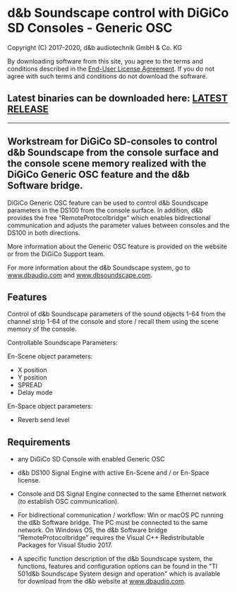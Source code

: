 # d&b Soundscape control with DiGiCo SD Consoles - Generic OSC 

Copyright (C) 2017-2020, d&b audiotechnik GmbH & Co. KG

By downloading software from this site, you agree to the terms and conditions described in the [End-User License Agreement](EULA.md). If you do not agree with such terms and conditions do not download the software.

## Latest binaries can be downloaded here: [LATEST RELEASE](../../releases/latest)

---

## Workstream for DiGiCo SD-consoles to control d&b Soundscape from the console surface and the console scene memory realized with the DiGiCo Generic OSC feature and the d&b Software bridge. 

DiGiCo Generic OSC feature can be used to control d&b Soundscape parameters in the DS100 from the console surface. In addition, d&b provides the free “RemoteProtocolbridge” which enables bidirectional communication and adjusts the parameter values between consoles and the DS100 in both directions. 

More information about the Generic OSC feature is provided on the website or from the DiGiCo Support team. 

For more information about the d&b Soundscape system, go to www.dbaudio.com and www.dbsoundscape.com. 


## Features 

Control of d&b Soundscape parameters of the sound objects 1-64 from the channel strip 1-64 of the console and store / recall them using the scene memory of the console. 

Controllable Soundscape Parameters: 

En-Scene object parameters: 
-	X position 
-	Y position 
-	SPREAD
-	Delay mode 

En-Space object parameters: 
-	Reverb send level 



## Requirements

-	any DiGiCo SD Console with enabled Generic OSC
-	d&b DS100 Signal Engine with active En-Scene and / or En-Space license. 
-	Console and DS Signal Engine connected to the same Ethernet network (to establish OSC communication). 

-	For bidirectional communication / workflow: Win or macOS PC running the d&b Software bridge. The PC must be connected to the same network.
On Windows OS, the d&b Software bridge “RemoteProtocolbridge” requires the Visual C++ Redistributable Packages for Visual Studio 2017.

-	A specific function description of the d&b Soundscape system, the functions, features and configuration options can be found in the "TI 501d&b Soundscape System design and operation" which is available for download from the d&b website at www.dbaudio.com. 
